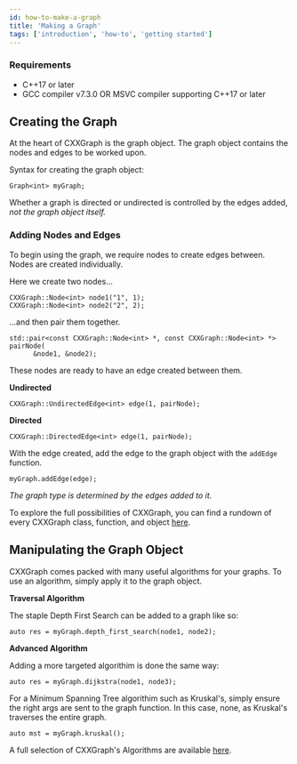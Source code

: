 ```yaml
---
id: how-to-make-a-graph
title: 'Making a Graph'
tags: ['introduction', 'how-to', 'getting started']
---
```


### Requirements
* C++17 or later
* GCC compiler v7.3.0 OR MSVC compiler supporting C++17 or later

## Creating the Graph

At the heart of CXXGraph is the graph object. The graph object contains the nodes and edges to be worked upon.

Syntax for creating the graph object:

```
Graph<int> myGraph; 
```

Whether a graph is directed or undirected is controlled by the edges added, *not the graph object itself.*

### Adding Nodes and Edges

To begin using the graph, we require nodes to create edges between. Nodes are created individually.

Here we create two nodes...

```
CXXGraph::Node<int> node1("1", 1);
CXXGraph::Node<int> node2("2", 2);
```

...and then pair them together.

```
std::pair<const CXXGraph::Node<int> *, const CXXGraph::Node<int> *> pairNode(
      &node1, &node2);
```

These nodes are ready to have an edge created between them. 

**Undirected**

```
CXXGraph::UndirectedEdge<int> edge(1, pairNode);
```

**Directed**

```
CXXGraph::DirectedEdge<int> edge(1, pairNode);
```

With the edge created, add the edge to the graph object with the `addEdge` function.

```
myGraph.addEdge(edge);
```

*The graph type is determined by the edges added to it.*

To explore the full possibilities of CXXGraph, you can find a rundown of every CXXGraph class, function, and object [here](https://rawcdn.githack.com/ZigRazor/CXXGraph/master/docs/html/annotated.html).

## Manipulating the Graph Object

CXXGraph comes packed with many useful algorithms for your graphs. To use an algorithm, simply apply it to the graph object.

**Traversal Algorithm**

The staple Depth First Search can be added to a graph like so:
```
auto res = myGraph.depth_first_search(node1, node2);
```

**Advanced Algorithm**

Adding a more targeted algorithim is done the same way:
```
auto res = myGraph.dijkstra(node1, node3);
```

For a Minimum Spanning Tree algorithim such as Kruskal's, simply ensure the right args are sent to the graph function. In this case, none, as Kruskal's traverses the entire graph.
```
auto mst = myGraph.kruskal();
```

A full selection of CXXGraph's Algorithms are available [here](https://zigrazor.github.io/CXXGraph/component-explanation/regular-algorithm).


